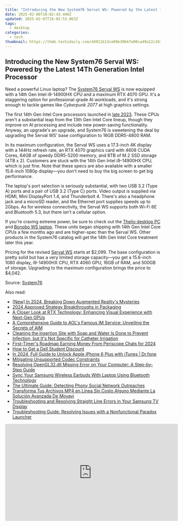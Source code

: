 ```yaml
---
title: "Introducing the New System76 Serval WS: Powered by the Latest 14Th Generation Intel Processor"
date: 2025-02-06T16:02:43.446Z
updated: 2025-02-07T16:02:53.063Z
tags:
  - desktop
categories:
  - tech
thumbnail: https://thmb.techidaily.com/d4011b13ce09e30b67e00ca49a12c263fc568d55d53da9d960e8b4889ca636b6.jpg
---
```


## Introducing the New System76 Serval WS: Powered by the Latest 14Th Generation Intel Processor

Need a powerful Linux laptop? The [System76 Serval WS](https://system76.com/laptops/serval) is now equipped with a 14th Gen Intel i9-14900HX CPU and a maximum RTX 4070 GPU. It's a staggering option for professional-grade AI workloads, and it's strong enough to tackle games like _Cyberpunk 2077_ at high graphics settings.

 The first 14th Gen Intel Core processors launched in [late 2023](https://youtube-web.techidaily.com/xplore-top-12-gear-best-on-the-go-flip-screen-cameras-for-2024/). These CPUs aren't a substantial leap from the 13th Gen Intel Core lineup, though they improve on AI processing and include new power-saving functionality. Anyway, an upgrade's an upgrade, and System76 is sweetening the deal by upgrading the Serval WS' base configuration to 16GB DDR5-4800 RAM.

 In its maximum configuration, the Serval WS uses a 17.3-inch 4K display with a 144Hz refresh rate, an RTX 4070 graphics card with 4608 CUDA Cores, 64GB of speedy DDR5-5200 memory, and 8TB of M.2 SSD storage (4TB x 2). Customers are stuck with the 14th Gen Intel i9-14900HX CPU, which is just fine. Note that these specs are also available with a smaller 15.6-inch 1080p display—you don't need to buy the big screen to get big performance.

 The laptop's port selection is seriously substantial, with two USB 3.2 (Type A) ports and a pair of USB 3.2 (Type C) ports. Video output is supplied via HDMI, Mini DisplayPort 1.4, and Thunderbolt 4\. There's also a headphone jack and a microSD reader, and the Ethernet port supplies speeds up to 2Gbps. As for wireless connectivity, the Serval WS supports both Wi-Fi 6E and Bluetooth 5.3, but there isn't a cellular option.

 If you're craving extreme power, be sure to check out the [Thelio desktop PC](https://sim-unlock.techidaily.com/three-ways-to-sim-unlock-oppo-a78-5g-by-drfone-android/) and [Bonobo WS laptop](https://system76.com/laptops/bonobo). These units began shipping with 14th Gen Intel Core CPUs a few months ago and are higher-spec than the Serval WS. Other products in the System76 catalog will get the 14th Gen Intel Core treatment later this year.

 Pricing for the revised [Serval WS](https://system76.com/laptops/serval) starts at $2,099\. The base configuration is pretty solid but has a very limited storage capacity—you get a 15.6-inch 1080 display, i9-14900HX CPU, RTX 4060 GPU, 16GB of RAM, and 500GB of storage. Upgrading to the maximum configuration brings the price to $4,042.

 Source: [System76](https://blog.system76.com/post/system76-releases-powerful-serval-ws-laptop)

<ins class="adsbygoogle"
     style="display:block"
     data-ad-format="autorelaxed"
     data-ad-client="ca-pub-7571918770474297"
     data-ad-slot="1223367746"></ins>

<ins class="adsbygoogle"
     style="display:block"
     data-ad-client="ca-pub-7571918770474297"
     data-ad-slot="8358498916"
     data-ad-format="auto"
     data-full-width-responsive="true"></ins>

<span class="atpl-alsoreadstyle">Also read:</span>
<div><ul>
<li><a href="https://fox-cloud.techidaily.com/new-in-2024-breaking-down-augmented-realitys-mysteries/"><u>[New] In 2024, Breaking Down Augmented Reality's Mysteries</u></a></li>
<li><a href="https://some-skills.techidaily.com/2024-approved-strategy-breakthroughs-in-packaging/"><u>2024 Approved Strategy Breakthroughs in Packaging</u></a></li>
<li><a href="https://techtrends.techidaily.com/a-closer-look-at-rtx-technology-enhancing-visual-experience-with-next-gen-gpus/"><u>A Closer Look at RTX Technology: Enhancing Visual Experience with Next-Gen GPUs</u></a></li>
<li><a href="https://techtrends.techidaily.com/a-comprehensive-guide-to-aols-famous-im-service-unveiling-the-secrets-of-aim/"><u>A Comprehensive Guide to AOL's Famous IM Service: Unveiling the Secrets of AIM</u></a></li>
<li><a href="https://techtrends.techidaily.com/cleaning-the-insertion-site-with-soap-and-water-is-done-to-prevent-infection-but-its-not-specific-for-catheter-irrigation/"><u>Cleaning the Insertion Site with Soap and Water Is Done to Prevent Infection, but It's Not Specific for Catheter Irrigation</u></a></li>
<li><a href="https://vp-tips.techidaily.com/first-timers-roadmap-earning-money-from-periscope-chats-for-2024/"><u>First-Timer's Roadmap Earning Money From Periscope Chats for 2024</u></a></li>
<li><a href="https://techtrends.techidaily.com/how-to-get-a-dell-student-discount/"><u>How to Get a Dell Student Discount</u></a></li>
<li><a href="https://iphone-unlock.techidaily.com/in-2024-full-guide-to-unlock-apple-iphone-6-plus-with-itunes-drfone-by-drfone-ios/"><u>In 2024, Full Guide to Unlock Apple iPhone 6 Plus with iTunes | Dr.fone</u></a></li>
<li><a href="https://data-wizards.techidaily.com/mitigating-unsupported-codec-constraints/"><u>Mitigating Unsupported Codec Constraints</u></a></li>
<li><a href="https://techtrends.techidaily.com/resolving-opengl32dll-missing-error-on-your-computer-a-step-by-step-guide/"><u>Resolving OpenGL32.dll Missing Error on Your Computer: A Step-by-Step Guide</u></a></li>
<li><a href="https://techtrends.techidaily.com/sync-your-samsung-wireless-earbuds-with-laptop-using-bluetooth-technology/"><u>Sync Your Samsung Wireless Earbuds With Laptop Using Bluetooth Technology</u></a></li>
<li><a href="https://techtrends.techidaily.com/the-ultimate-guide-detecting-phony-social-network-outreaches/"><u>The Ultimate Guide: Detecting Phony Social Network Outreaches</u></a></li>
<li><a href="https://some-approaches.techidaily.com/transforma-tus-archivos-mp4-en-linea-sin-costo-alguno-mediante-la-solucion-avanzada-de-movavi/"><u>Transforma Tus Archivos MP4 en Línea Sin Costo Alguno Mediante La Solución Avanzada De Movavi</u></a></li>
<li><a href="https://techno-recovery.techidaily.com/troubleshooting-and-resolving-straight-line-errors-in-your-samsung-tv-display/"><u>Troubleshooting and Resolving Straight Line Errors in Your Samsung TV Display</u></a></li>
<li><a href="https://win-able.techidaily.com/troubleshooting-guide-resolving-issues-with-a-nonfunctional-paradox-launcher/"><u>Troubleshooting Guide: Resolving Issues with a Nonfunctional Paradox Launcher</u></a></li>
</ul></div>

<!-- affiliate ads begin -->
<iframe width="560" height="315" src="https://www.youtube.com/embed/zAzTErKy6h8?si=vi5z3M9_7fW6qiAJ" title="YouTube video player" frameborder="0" allow="accelerometer; autoplay; clipboard-write; encrypted-media; gyroscope; picture-in-picture; web-share" referrerpolicy="strict-origin-when-cross-origin" allowfullscreen></iframe>
<!-- affiliate ads end -->


